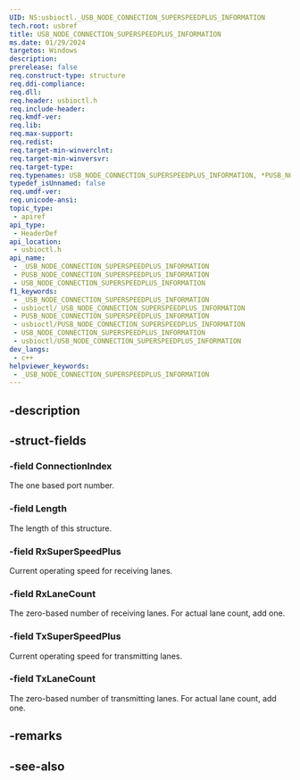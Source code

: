 ```yaml
---
UID: NS:usbioctl._USB_NODE_CONNECTION_SUPERSPEEDPLUS_INFORMATION
tech.root: usbref
title: USB_NODE_CONNECTION_SUPERSPEEDPLUS_INFORMATION
ms.date: 01/29/2024
targetos: Windows
description: 
prerelease: false
req.construct-type: structure
req.ddi-compliance: 
req.dll: 
req.header: usbioctl.h
req.include-header: 
req.kmdf-ver: 
req.lib: 
req.max-support: 
req.redist: 
req.target-min-winverclnt: 
req.target-min-winversvr: 
req.target-type: 
req.typenames: USB_NODE_CONNECTION_SUPERSPEEDPLUS_INFORMATION, *PUSB_NODE_CONNECTION_SUPERSPEEDPLUS_INFORMATION
typedef_isUnnamed: false
req.umdf-ver: 
req.unicode-ansi: 
topic_type:
 - apiref
api_type:
 - HeaderDef
api_location:
 - usbioctl.h
api_name:
 - _USB_NODE_CONNECTION_SUPERSPEEDPLUS_INFORMATION
 - PUSB_NODE_CONNECTION_SUPERSPEEDPLUS_INFORMATION
 - USB_NODE_CONNECTION_SUPERSPEEDPLUS_INFORMATION
f1_keywords:
 - _USB_NODE_CONNECTION_SUPERSPEEDPLUS_INFORMATION
 - usbioctl/_USB_NODE_CONNECTION_SUPERSPEEDPLUS_INFORMATION
 - PUSB_NODE_CONNECTION_SUPERSPEEDPLUS_INFORMATION
 - usbioctl/PUSB_NODE_CONNECTION_SUPERSPEEDPLUS_INFORMATION
 - USB_NODE_CONNECTION_SUPERSPEEDPLUS_INFORMATION
 - usbioctl/USB_NODE_CONNECTION_SUPERSPEEDPLUS_INFORMATION
dev_langs:
 - c++
helpviewer_keywords:
 - _USB_NODE_CONNECTION_SUPERSPEEDPLUS_INFORMATION
---
```


## -description

## -struct-fields

### -field ConnectionIndex

The one based port number.

### -field Length

The length of this structure.

### -field RxSuperSpeedPlus

Current operating speed for receiving lanes.

### -field RxLaneCount

The zero-based number of receiving lanes. For actual lane count, add one.

### -field TxSuperSpeedPlus

Current operating speed for transmitting lanes.

### -field TxLaneCount

The zero-based number of transmitting lanes. For actual lane count, add one.

## -remarks

## -see-also

